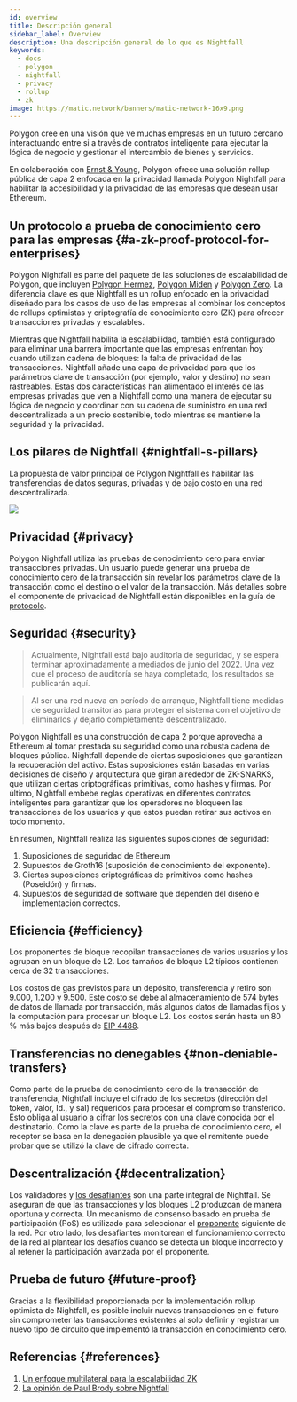 ```yaml
---
id: overview
title: Descripción general
sidebar_label: Overview
description: Una descripción general de lo que es Nightfall
keywords:
  - docs
  - polygon
  - nightfall
  - privacy
  - rollup
  - zk
image: https://matic.network/banners/matic-network-16x9.png
---
```


Polygon cree en una visión que ve muchas empresas en un futuro cercano interactuando entre si
a través de contratos inteligente para ejecutar la lógica de negocio y gestionar el intercambio de bienes y servicios.

En colaboración con [Ernst & Young](https://blockchain.ey.com/), Polygon ofrece una solución rollup pública de capa 2 enfocada en la privacidad llamada Polygon Nightfall para habilitar la accesibilidad y la privacidad de las empresas que desean
usar Ethereum.

## Un protocolo a prueba de conocimiento cero para las empresas {#a-zk-proof-protocol-for-enterprises}

Polygon Nightfall es parte del paquete de las soluciones de escalabilidad de Polygon, que incluyen
[Polygon Hermez](https://polygon.technology/solutions/polygon-hermez/),
[Polygon Miden](https://polygon.technology/solutions/polygon-miden/)
y [Polygon Zero](https://polygon.technology/solutions/polygon-zero/).
La diferencia clave es que Nightfall es un rollup enfocado en la privacidad diseñado para los casos de uso de las empresas al combinar
los conceptos de rollups optimistas y criptografía de conocimiento cero (ZK) para ofrecer transacciones privadas y escalables.

Mientras que Nightfall habilita la escalabilidad, también está configurado para eliminar una barrera importante que las empresas enfrentan hoy
cuando utilizan cadena de bloques: la falta de privacidad de las transacciones. Nightfall añade una capa de privacidad para que los parámetros clave de transacción (por ejemplo, valor y destino) no sean rastreables. Estas dos características han alimentado el interés de las empresas privadas que ven a Nightfall como una manera de ejecutar su lógica de negocio y coordinar con su cadena de suministro en una red descentralizada a un precio sostenible, todo mientras se mantiene la seguridad y la privacidad.

## Los pilares de Nightfall {#nightfall-s-pillars}

La propuesta de valor principal de Polygon Nightfall es habilitar las transferencias de datos seguras, privadas y de bajo costo
en una red descentralizada.

![](../imgs/overview.png)

## Privacidad {#privacy}

Polygon Nightfall utiliza las pruebas de conocimiento cero para enviar transacciones privadas. Un usuario puede generar una prueba de conocimiento cero de
la transacción sin revelar los parámetros clave de la transacción como el destino o el valor de
la transacción. Más detalles sobre el componente de privacidad de Nightfall están disponibles en la
guía de [protocolo](../protocol/protocol.md).

## Seguridad {#security}

> Actualmente, Nightfall está bajo auditoría de seguridad, y se espera terminar aproximadamente a mediados de junio del 2022.
> Una vez que el proceso de auditoría se haya completado, los resultados se publicarán aquí.

> Al ser una red nueva en período de arranque, Nightfall tiene medidas de seguridad transitorias para
> proteger el sistema con el objetivo de eliminarlos y dejarlo completamente descentralizado.

Polygon Nightfall es una construcción de capa 2 porque aprovecha a Ethereum al tomar prestada su seguridad como una
robusta cadena de bloques pública. Nightfall depende de ciertas suposiciones que garantizan la recuperación del activo. Estas suposiciones están
basadas en varias decisiones de diseño y arquitectura que giran alrededor de ZK-SNARKS, que utilizan
ciertas criptográficas primitivas, como hashes y firmas.
Por último, Nightfall embebe reglas operativas en diferentes contratos inteligentes para garantizar que los operadores no bloqueen
las transacciones de los usuarios y que estos puedan retirar sus activos en todo momento.

En resumen, Nightfall realiza las siguientes suposiciones de seguridad:

1. Suposiciones de seguridad de Ethereum
2. Supuestos de Groth16 (suposición de conocimiento del exponente).
3. Ciertas suposiciones criptográficas de primitivos como hashes (Poseidón) y firmas.
4. Supuestos de seguridad de software que dependen del diseño e implementación correctos.

## Eficiencia {#efficiency}

Los proponentes de bloque recopilan transacciones de varios usuarios y los agrupan en un bloque de L2.
Los tamaños de bloque L2 típicos contienen cerca de 32 transacciones.

Los costos de gas previstos para un depósito, transferencia y retiro son 9.000, 1.200 y 9.500. Este costo se debe al almacenamiento de 574 bytes de datos de llamada por transacción, más algunos datos de llamadas fijos y la computación para procesar un bloque L2. Los costos serán hasta un 80 % más bajos después de
[EIP 4488](https://eips.ethereum.org/EIPS/eip-4488).

## Transferencias no denegables {#non-deniable-transfers}

Como parte de la prueba de conocimiento cero de la transacción de transferencia, Nightfall incluye el cifrado de los secretos (dirección del token,
valor, Id., y sal) requeridos para procesar el compromiso transferido. Esto obliga al usuario a cifrar los secretos
con una clave conocida por el destinatario. Como la clave es parte de la prueba de conocimiento cero, el receptor se basa en la denegación plausible
ya que el remitente puede probar que se utilizó la clave de cifrado correcta.

## Descentralización {#decentralization}

Los validadores y [los desafiantes](docs/nightfall/protocol/actors) son una parte integral de Nightfall. Se aseguran de que
las transacciones y los bloques L2 produzcan de manera oportuna y correcta. Un mecanismo de consenso basado en prueba de participación (PoS) es
utilizado para seleccionar el [proponente](docs/nightfall/protocol/actors) siguiente de la red. Por otro lado, los desafiantes monitorean
el funcionamiento correcto de la red al plantear los desafíos cuando se detecta un bloque incorrecto y al retener la
participación avanzada por el proponente.


## Prueba de futuro {#future-proof}
Gracias a la flexibilidad proporcionada por la implementación rollup optimista de Nightfall, es posible incluir nuevas transacciones
en el futuro sin comprometer las transacciones existentes al solo definir y registrar un nuevo tipo de circuito que implementó la
transacción en conocimiento cero.

## Referencias {#references}

1. [Un enfoque multilateral para la escalabilidad ZK](https://messari.io/article/polygon-a-multi-sided-approach-to-zk-scaling)
2. [La opinión de Paul Brody sobre Nightfall](https://www.linkedin.com/pulse/say-hello-nightfall-paul-brody-1f/)
